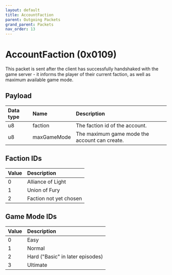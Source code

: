 ```yaml
---
layout: default
title: AccountFaction
parent: Outgoing Packets
grand_parent: Packets
nav_order: 13
---
```


# AccountFaction (0x0109)

This packet is sent after the client has successfully handshaked with the game server - it informs the player of their current faction, as well as maximum available game mode.

## Payload

| Data type            | Name            | Description                                                                                |
|:---------------------|:----------------|:-------------------------------------------------------------------------------------------|
| u8                   | faction         | The faction id of the account.                                                             | 
| u8                   | maxGameMode     | The maximum game mode the account can create.                                              |


## Faction IDs

| Value                | Description                                                                        |
|:---------------------|:-----------------------------------------------------------------------------------|
| 0                    | Alliance of Light                                                                  |
| 1                    | Union of Fury                                                                      |
| 2                    | Faction not yet chosen                                                             |


## Game Mode IDs

| Value                | Description                                                                        |
|:---------------------|:-----------------------------------------------------------------------------------|
| 0                    | Easy                                                                               |
| 1                    | Normal                                                                             |
| 2                    | Hard ("Basic" in later episodes)                                                   |
| 3                    | Ultimate                                                                           |